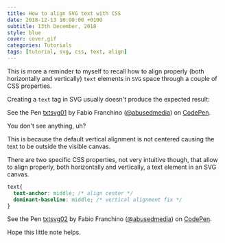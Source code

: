 ```yaml
---
title: How to align SVG text with CSS
date: 2018-12-13 10:00:00 +0100
subtitle: 13th December, 2018
style: blue
cover: cover.gif
categories: Tutorials
tags: [tutorial, svg, css, text, align]
---
```


This is more a reminder to myself to recall how to align properly (both horizontally and vertically) `text` elements in `SVG` space through a couple of CSS properties.

Creating a `text` tag in SVG usually doesn't produce the expected result:

<p data-height="265" data-theme-id="0" data-slug-hash="KbdjWv" data-default-tab="html,result" data-user="abusedmedia" data-pen-title="txtsvg01" class="codepen">See the Pen <a href="https://codepen.io/abusedmedia/pen/KbdjWv/">txtsvg01</a> by Fabio Franchino (<a href="https://codepen.io/abusedmedia">@abusedmedia</a>) on <a href="https://codepen.io">CodePen</a>.</p>

You don't see anything, uh?

This is because the default vertical alignment is not centered causing the text to be outside the visible canvas.

There are two specific CSS properties, not very intuitive though, that allow to align properly, both horizontally and vertically, a text element in an SVG canvas.

```css
text{
  text-anchor: middle; /* align center */
  dominant-baseline: middle; /* vertical alignment fix */
}
```

<p data-height="265" data-theme-id="0" data-slug-hash="oJjrZO" data-default-tab="result" data-user="abusedmedia" data-pen-title="txtsvg02" class="codepen">See the Pen <a href="https://codepen.io/abusedmedia/pen/oJjrZO/">txtsvg02</a> by Fabio Franchino (<a href="https://codepen.io/abusedmedia">@abusedmedia</a>) on <a href="https://codepen.io">CodePen</a>.</p>

Hope this little note helps.